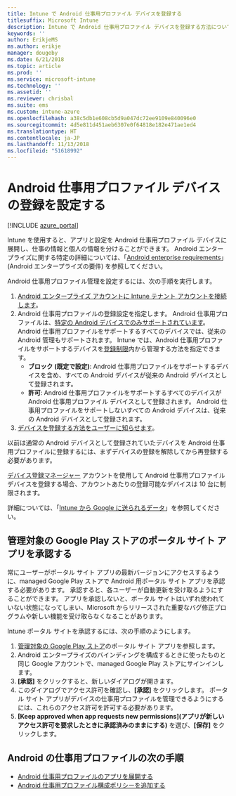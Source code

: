 ```yaml
---
title: Intune で Android 仕事用プロファイル デバイスを登録する
titlesuffix: Microsoft Intune
description: Intune で Android 仕事用プロファイル デバイスを登録する方法について説明します。
keywords: ''
author: ErikjeMS
ms.author: erikje
manager: dougeby
ms.date: 6/21/2018
ms.topic: article
ms.prod: ''
ms.service: microsoft-intune
ms.technology: ''
ms.assetid: ''
ms.reviewer: chrisbal
ms.suite: ems
ms.custom: intune-azure
ms.openlocfilehash: a38c5db1e608cb5d9a047dc72ee9109e840096e0
ms.sourcegitcommit: 4d5e811d451aeb6307e0f64818e182e471ae1ed4
ms.translationtype: HT
ms.contentlocale: ja-JP
ms.lasthandoff: 11/13/2018
ms.locfileid: "51618992"
---
```

# <a name="set-up-enrollment-of-android-work-profile-devices"></a>Android 仕事用プロファイル デバイスの登録を設定する

[!INCLUDE [azure_portal](./includes/azure_portal.md)]

Intune を使用すると、アプリと設定を Android 仕事用プロファイル デバイスに展開し、仕事の情報と個人の情報を分けることができます。 Android エンタープライズに関する特定の詳細については、「[Android enterprise requirements](https://support.google.com/work/android/answer/6174145?hl=en&ref_topic=6151012)」 (Android エンタープライズの要件) を参照してください。

Android 仕事用プロファイル管理を設定するには、次の手順を実行します。

1. [Android エンタープライズ アカウントに Intune テナント アカウントを接続します](connect-intune-android-enterprise.md)。
2. Android 仕事用プロファイルの登録設定を指定します。 Android 仕事用プロファイルは、[特定の Android デバイスでのみサポートされています](https://support.google.com/work/android/answer/6174145?hl=en&ref_topic=6151012%20style=%22target=new_window%22)。 Android 仕事用プロファイルをサポートするすべてのデバイスでは、従来の Android 管理もサポートされます。 Intune では、Android 仕事用プロファイルをサポートするデバイスを[登録制限](enrollment-restrictions-set.md)内から管理する方法を指定できます。
    - **ブロック (既定で設定)**: Android 仕事用プロファイルをサポートするデバイスを含め、すべての Android デバイスが従来の Android デバイスとして登録されます。
    - **許可**: Android 仕事用プロファイルをサポートするすべてのデバイスが Android 仕事用プロファイル デバイスとして登録されます。 Android 仕事用プロファイルをサポートしないすべての Android デバイスは、従来の Android デバイスとして登録されます。
3. [デバイスを登録する方法をユーザーに知らせます](/intune-user-help/enroll-your-device-in-intune-android)。


以前は通常の Android デバイスとして登録されていたデバイスを Android 仕事用プロファイルに登録するには、まずデバイスの登録を解除してから再登録する必要があります。

[デバイス登録マネージャー](device-enrollment-manager-enroll.md) アカウントを使用して Android 仕事用プロファイル デバイスを登録する場合、アカウントあたりの登録可能なデバイスは 10 台に制限されます。

詳細については、「[Intune から Google に送られるデータ](data-intune-sends-to-google.md)」を参照してください。

## <a name="approve-the-company-portal-app-in-the-managed-google-play-store"></a>管理対象の Google Play ストアのポータル サイト アプリを承認する

常にユーザーがポータル サイト アプリの最新バージョンにアクセスするように、managed Google Play ストアで Android 用ポータル サイト アプリを承認する必要があります。 承認すると、各ユーザーが自動更新を受け取るようにすることができます。 アプリを承認しないと、ポータル サイトはいずれ使われていない状態になってしまい、Microsoft からリリースされた重要なバグ修正プログラムや新しい機能を受け取らなくなることがあります。

Intune ポータル サイトを承認するには、次の手順のようにします。

1.  [管理対象の Google Play ストア](https://play.google.com/work/apps/details?id=com.microsoft.windowsintune.companyportal)のポータル サイト アプリを参照します。
2.  Android エンタープライズのバインディングを構成するときに使ったものと同じ Google アカウントで、managed Google Play ストアにサインインします。
3.  **[承認]** をクリックすると、新しいダイアログが開きます。
4.  このダイアログでアクセス許可を確認し、**[承認]** をクリックします。 ポータル サイト アプリがデバイスの仕事用プロファイルを管理できるようにするには、これらのアクセス許可を許可する必要があります。
5.  **[Keep approved when app requests new permissions]\(アプリが新しいアクセス許可を要求したときに承認済みのままにする\)** を選び、**[保存]** をクリックします。

## <a name="next-steps-for-android-work-profiles"></a>Android の仕事用プロファイルの次の手順
- [Android 仕事用プロファイルのアプリを展開する](apps-add-android-for-work.md)
- [Android 仕事用プロファイル構成ポリシーを追加する](device-profiles.md)
